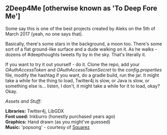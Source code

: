 2Deep4Me [otherwise known as 'To Deep Fore Me']
-----------------
     
Some say this is one of the best projects created by Aleks on the 5th of March 2017 (yeah, no one says that). 
    
Basically, there's some stars in the background, a moon too. There's some sort of a flat ground-like surface and a dude walking on it. As he walks - dozens of #deepthoughts tweets fly by in the sky. That's literally it. 
    
If you want to try it out yourself - do it. Clone the repo, add your *OAuthAccessToken* and *OAuthAccessTokenSecret* to the _config.properties_ file, modify the hashtag if you want, do a gradle build, run the jar. It might take a while for the thing to load, Twitter4j is slow, or Java is slow, or something else is... listen, I don't, it might take a while for it to load, okay? Okay.    
    
    
_Assets and Stuff:_ 
    
**Libraries:** Twitter4j, LibGDX    
**Font used:** Inkburro (honestly purchased years ago)    
**Graphics:** Hand drawn (as you might've guessed)    
**Music:** 'popsong' - courtesy of [Squarez](https://soundcloud.com/squarez)
